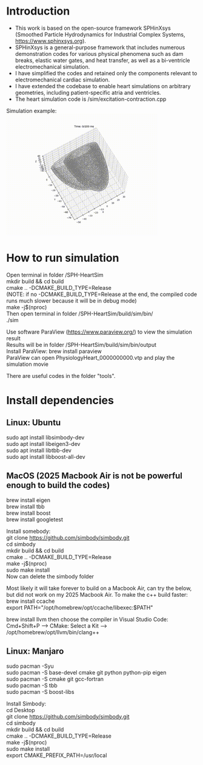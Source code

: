 # Introduction
- This work is based on the open-source framework SPHinXsys (Smoothed Particle Hydrodynamics for Industrial Complex Systems, https://www.sphinxsys.org). 
- SPHinXsys is a general-purpose framework that includes numerous demonstration codes for various physical phenomena such as dam breaks, elastic water gates, and heat transfer, as well as a bi-ventricle electromechanical simulation. 
- I have simplified the codes and retained only the components relevant to electromechanical cardiac simulation. 
- I have extended the codebase to enable heart simulations on arbitrary geometries, including patient-specific atria and ventricles.
- The heart simulation code is /sim/excitation-contraction.cpp

Simulation example:  
<img src="result/0_demo/bi_ventricle_movie.gif" alt="Demo" width="400" />  

# How to run simulation
Open terminal in folder /SPH-HeartSim  
mkdir build && cd build  
cmake .. -DCMAKE_BUILD_TYPE=Release  
(NOTE: if no -DCMAKE_BUILD_TYPE=Release at the end, the compiled code runs much slower because it will be in debug mode)  
make -j$(nproc)  
Then open terminal in folder /SPH-HeartSim/build/sim/bin/  
./sim  

Use software ParaView (https://www.paraview.org/) to view the simulation result  
Results will be in folder /SPH-HeartSim/build/sim/bin/output  
Install ParaView: brew install paraview  
ParaView can open PhysiologyHeart_0000000000.vtp and play the simulation movie  

There are useful codes in the folder "tools".  

# Install dependencies
## Linux: Ubuntu
sudo apt install libsimbody-dev  
sudo apt install libeigen3-dev  
sudo apt install libtbb-dev  
sudo apt install libboost-all-dev  

## MacOS (2025 Macbook Air is not be powerful enough to build the codes)
brew install eigen  
brew install tbb  
brew install boost  
brew install googletest  

Install somebody:  
git clone https://github.com/simbody/simbody.git  
cd simbody  
mkdir build && cd build  
cmake .. -DCMAKE_BUILD_TYPE=Release  
make -j$(nproc)  
sudo make install  
Now can delete the simbody folder  

Most likely it will take forever to build on a Macbook Air, can try the below, but did not work on my 2025 Macbook Air.
To make the c++ build faster:  
brew install ccache  
export PATH="/opt/homebrew/opt/ccache/libexec:$PATH"  

brew install llvm
then choose the compiler in Visual Studio Code: 
Cmd+Shift+P --> CMake: Select a Kit --> /opt/homebrew/opt/llvm/bin/clang++

## Linux: Manjaro
sudo pacman -Syu  
sudo pacman -S base-devel cmake git python python-pip eigen  
sudo pacman -S cmake git gcc-fortran  
sudo pacman -S tbb  
sudo pacman -S boost-libs  

Install Simbody:  
cd Desktop  
git clone https://github.com/simbody/simbody.git  
cd simbody  
mkdir build && cd build  
cmake .. -DCMAKE_BUILD_TYPE=Release  
make -j$(nproc)  
sudo make install  
export CMAKE_PREFIX_PATH=/usr/local  
